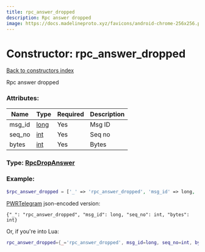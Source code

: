 ```yaml
---
title: rpc_answer_dropped
description: Rpc answer dropped
image: https://docs.madelineproto.xyz/favicons/android-chrome-256x256.png
---
```

# Constructor: rpc\_answer\_dropped  
[Back to constructors index](index.md)



Rpc answer dropped

### Attributes:

| Name     |    Type       | Required | Description |
|----------|---------------|----------|-------------|
|msg\_id|[long](../types/long.md) | Yes|Msg ID|
|seq\_no|[int](../types/int.md) | Yes|Seq no|
|bytes|[int](../types/int.md) | Yes|Bytes|



### Type: [RpcDropAnswer](../types/RpcDropAnswer.md)


### Example:

```php
$rpc_answer_dropped = ['_' => 'rpc_answer_dropped', 'msg_id' => long, 'seq_no' => int, 'bytes' => int];
```  

[PWRTelegram](https://pwrtelegram.xyz) json-encoded version:

```
{"_": "rpc_answer_dropped", "msg_id": long, "seq_no": int, "bytes": int}
```


Or, if you're into Lua:

```lua
rpc_answer_dropped={_='rpc_answer_dropped', msg_id=long, seq_no=int, bytes=int}

```


